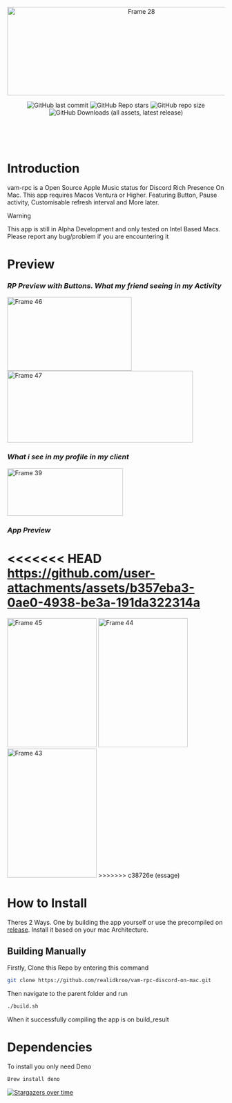<p align="center"><img width="606" height="205" alt="Frame 28" src="https://github.com/user-attachments/assets/26788fa5-1f3e-417a-b730-e308d5d41b61" />

</p>
</p>
<p align="center">
  <img alt="GitHub last commit" src="https://img.shields.io/github/last-commit/realidkroo/vam-rpc-discord-on-mac?display_timestamp=author&style=for-the-badge&logo=github&color=46adf2">
  <img alt="GitHub Repo stars" src="https://img.shields.io/github/stars/realidkroo/vam-rpc-discord-on-mac?style=for-the-badge&logo=star&color=46adf2">
  <img alt="GitHub repo size" src="https://img.shields.io/github/repo-size/realidkroo/vam-rpc-discord-on-mac?style=for-the-badge&color=%2346adf2">
  <img alt="GitHub Downloads (all assets, latest release)" src="https://img.shields.io/github/downloads/realidkroo/vam-rpc-discord-on-mac/latest/total?style=for-the-badge&label=Downloads&color=7aff7a">
</p>
<br>
<br>
<br>




# Introduction

vam-rpc is a Open Source Apple Music status for Discord Rich Presence On Mac. This app requires Macos Ventura or Higher. Featuring Button, Pause activity, Customisable refresh interval and More later.
> [!WARNING]  
> This app is still in Alpha Development and only tested on Intel Based Macs. Please report any bug/problem if you are encountering it

# Preview
### _RP Preview with Buttons. What my friend seeing in my Activity_
</p>
<img width="288" height="171" alt="Frame 46" src="https://github.com/user-attachments/assets/85171be1-14a4-4fb6-8694-50feb4287b19" />
<img width="430" height="166" alt="Frame 47" src="https://github.com/user-attachments/assets/210bf848-b8b7-4461-b303-beff0c899d4c" />
</p>


### _What i see in my profile in my client_
</p>
<img width="268" height="110" alt="Frame 39" src="https://github.com/user-attachments/assets/898dda48-e6b3-439c-8383-fb255db285e6" />

</p>


### _App Preview_
<<<<<<< HEAD
https://github.com/user-attachments/assets/b357eba3-0ae0-4938-be3a-191da322314a
=======
</p>
<img width="207" height="299" alt="Frame 45" src="https://github.com/user-attachments/assets/27ad8988-2fa9-4a94-9b40-814b6ee57076" />
<img width="207" height="299" alt="Frame 44" src="https://github.com/user-attachments/assets/31ad8ea4-1d83-43e3-b4aa-c4078fafb519" />
<img width="207" height="299" alt="Frame 43" src="https://github.com/user-attachments/assets/4a90ee83-c93a-4a0c-a7c5-67a005d91af9" />
>>>>>>> c38726e (essage)

# How to Install
Theres 2 Ways. One by building the app yourself or use the precompiled on [release](https://github.com/realidkroo/vam-rpc-discord-on-mac/releases). Install it based on your mac Architecture.

## Building Manually
Firstly, Clone this Repo by entering this command
```sh
git clone https://github.com/realidkroo/vam-rpc-discord-on-mac.git
```
Then navigate to the parent folder and run
```sh
./build.sh
```
When it successfully compiling the app is on build_result

# Dependencies
To install you only need Deno
```sh
Brew install deno
```
[![Stargazers over time](https://starchart.cc/realidkroo/vam-rpc-discord-on-mac.svg?variant=adaptive)](https://starchart.cc/realidkroo/vam-rpc-discord-on-mac)
